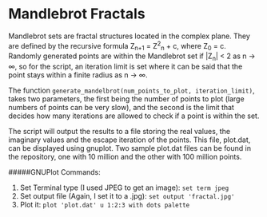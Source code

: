 # Mandlebrot Fractals

Mandlebrot sets are fractal structures located in the complex plane. They are defined by the recursive formula Z<sub>n+1</sub> = Z<sup>2</sup><sub>n</sub> + c, where Z<sub>0</sub> = c. Randomly generated points are within the Mandlebrot set if |Z<sub>n</sub>| < 2 as n -> ∞, so for the script, an iteration limit is set where it can be said that the point stays within a finite radius as n -> ∞.

The function ```generate_mandelbrot(num_points_to_plot, iteration_limit)```, takes two parameters, the first being the number of points to plot (large numbers of points can be very slow), and the second is the limit that decides how many iterations are allowed to check if a point is within the set.

The script will output the results to a file storing the real values, the imaginary values and the escape iteration of the points. This file, plot.dat, can be displayed using gnuplot. Two sample plot.dat files can be found in the repository, one with 10 million and the other with 100 million points.

#####GNUPlot Commands:

1. Set Terminal type (I used JPEG to get an image): ```set term jpeg```
2. Set output file (Again, I set it to a .jpg): ```set output 'fractal.jpg'```
3. Plot it: ```plot 'plot.dat' u 1:2:3 with dots palette```


